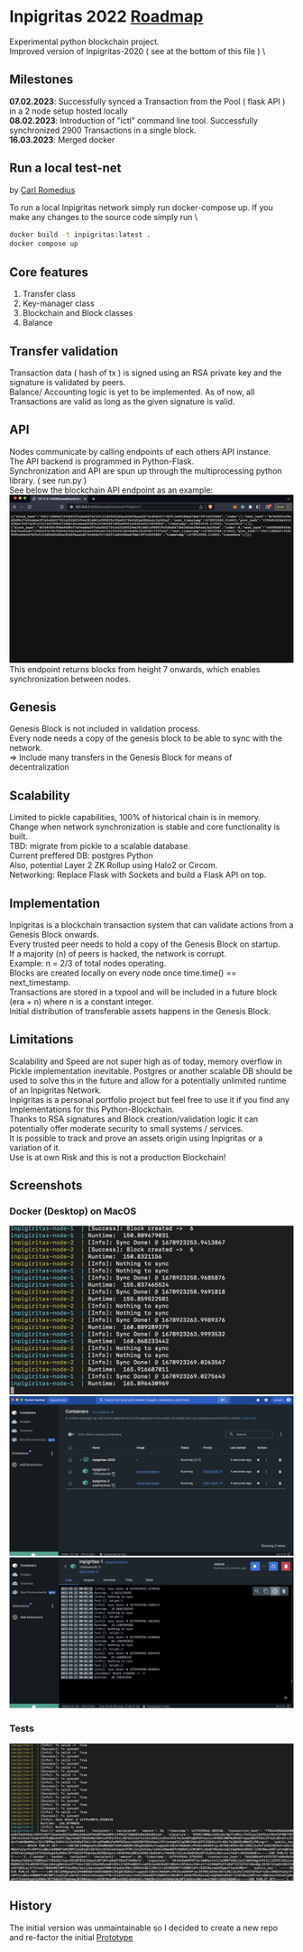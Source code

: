 # Inpigritas 2022 [Roadmap](https://github.com/jonas089/Inpigritas-2022/blob/master/ROADMAP.md)
Experimental python blockchain project. \
Improved version of Inpigritas-2020 ( see at the bottom of this file ) \

## Milestones
**07.02.2023**: Successfully synced a Transaction from the Pool ( flask API ) in a 2 node setup hosted locally \
**08.02.2023**: Introduction of "ictl" command line tool. Successfully synchronized 2900 Transactions in a single block. \
**16.03.2023**: Merged docker

## Run a local test-net
by [Carl Romedius](https://github.com/Rom3dius/)

To run a local Inpigritas network simply run docker-compose up. If you make any changes to the source code simply run \
```bash
docker build -t inpigritas:latest .
docker compose up
```
## Core features
1. Transfer class
2. Key-manager class
3. Blockchain and Block classes
4. Balance

## Transfer validation
Transaction data ( hash of tx ) is signed using an RSA private key and the signature is validated by peers. \
Balance/ Accounting logic is yet to be implemented. As of now, all Transactions are valid as long as the given signature is valid.

## API
Nodes communicate by calling endpoints of each others API instance. \
The API backend is programmed in Python-Flask. \
Synchronization and API are spun up through the multiprocessing python library. ( see run.py ) \
See below the blockchain API endpoint as an example:
![Inpigritas API](https://github.com/jonas089/Inpigritas-2022/blob/master/screenshots/flask.png)
This endpoint returns blocks from height 7 onwards, which enables synchronization between nodes.
## Genesis
Genesis Block is not included in validation process. \
Every node needs a copy of the genesis block to be able to sync with the network. \
=> Include many transfers in the Genesis Block for means of decentralization

## Scalability
Limited to pickle capabilities, 100% of historical chain is in memory. \
Change when network synchronization is stable and core functionality is built. \
TBD: migrate from pickle to a scalable database. \
Current preffered DB: postgres Python \
Also, potential Layer 2 ZK Rollup using Halo2 or Circom. \
Networking: Replace Flask with Sockets and build a Flask API on top.

## Implementation
Inpigritas is a blockchain transaction system that can validate actions from a Genesis Block onwards. \
Every trusted peer needs to hold a copy of the Genesis Block on startup. \
If a majority (n) of peers is hacked, the network is corrupt. \
Example: n = 2/3 of total nodes operating. \
Blocks are created locally on every node once time.time() == next_timestamp. \
Transactions are stored in a txpool and will be included in a future block (era + n) where n is a constant integer. \
Initial distribution of transferable assets happens in the Genesis Block.

## Limitations
Scalability and Speed are not super high as of today, memory overflow in Pickle implementation inevitable. Postgres or another scalable DB should be used to solve this in the future and allow for a potentially unlimited runtime of an Inpigritas Network. \
Inpigritas is a personal portfolio project but feel free to use it if you find any Implementations for this Python-Blockchain. \
Thanks to RSA signatures and Block creation/validation logic it can potentially offer moderate security to small systems / services. \
It is possible to track and prove an assets origin using Inpigritas or a variation of it. \
Use is at own Risk and this is not a production Blockchain!

## Screenshots
### Docker (Desktop) on MacOS
![cmd](https://github.com/jonas089/Inpigritas-2022/blob/master/screenshots/docker.png)
![docker overview](https://github.com/jonas089/Inpigritas-2022/blob/master/screenshots/docker-1.png)
![node details](https://github.com/jonas089/Inpigritas-2022/blob/master/screenshots/docker-2.png)
### Tests
![transactions](https://github.com/jonas089/Inpigritas-2022/blob/master/screenshots/tx-sync.png)

## History
The initial version was unmaintainable so I decided to create a new repo and re-factor the initial
[Prototype](https://github.com/jonas089/Inpigritas-2020-deprecated)
